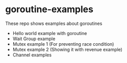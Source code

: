 # goroutine-examples
These repo shows examples about goroutines
- Hello world example with goroutine
- Wait Group example
- Mutex example 1 (For preventing race condition)
- Mutex example 2 (Showing it with revenue example)
- Channel examples
    
